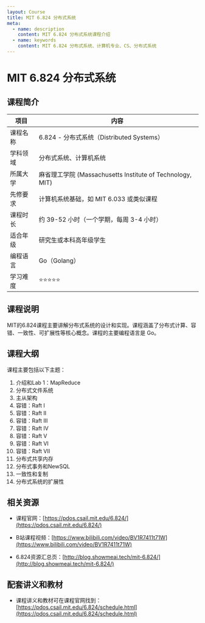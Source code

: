 ```yaml
---
layout: Course
title: MIT 6.824 分布式系统
meta:
  - name: description
    content: MIT 6.824 分布式系统课程介绍
  - name: keywords
    content: MIT 6.824 分布式系统、计算机专业、CS、分布式系统
---
```


# MIT 6.824 分布式系统

## 课程简介

| 项目           | 内容                                              |
| ------------ | ------------------------------------------------ |
| 课程名称     | 6.824 - 分布式系统（Distributed Systems）         |
| 学科领域     | 分布式系统、计算机系统                            |
| 所属大学     | 麻省理工学院 (Massachusetts Institute of Technology, MIT) |
| 先修要求     | 计算机系统基础，如 MIT 6.033 或类似课程          |
| 课程时长     | 约 39-52 小时（一个学期，每周 3-4 小时）           |
| 适合年级     | 研究生或本科高年级学生                            |
| 编程语言     | Go（Golang）                                      |
| 学习难度     | ⭐⭐⭐⭐⭐                                        |

## 课程说明

MIT的6.824课程主要讲解分布式系统的设计和实现。课程涵盖了分布式计算、容错、一致性、可扩展性等核心概念。课程的主要编程语言是 Go。

## 课程大纲

课程主要包括以下主题：

1. 介绍和Lab 1：MapReduce
2. 分布式文件系统
3. 主从架构
4. 容错：Raft I
5. 容错：Raft II
6. 容错：Raft III
7. 容错：Raft IV
8. 容错：Raft V
9. 容错：Raft VI
10. 容错：Raft VII
11. 分布式共享内存
12. 分布式事务和NewSQL
13. 一致性和复制
14. 分布式系统的扩展性

## 相关资源

* 课程官网：[https://pdos.csail.mit.edu/6.824/](https://pdos.csail.mit.edu/6.824/)
* B站课程视频：[https://www.bilibili.com/video/BV1R7411t71W](https://www.bilibili.com/video/BV1R7411t71W)

* 6.824资源汇总页：[http://blog.showmeai.tech/mit-6.824/](http://blog.showmeai.tech/mit-6.824/)

## 配套讲义和教材

- 课程讲义和教材可在课程官网找到：[https://pdos.csail.mit.edu/6.824/schedule.html](https://pdos.csail.mit.edu/6.824/schedule.html)
